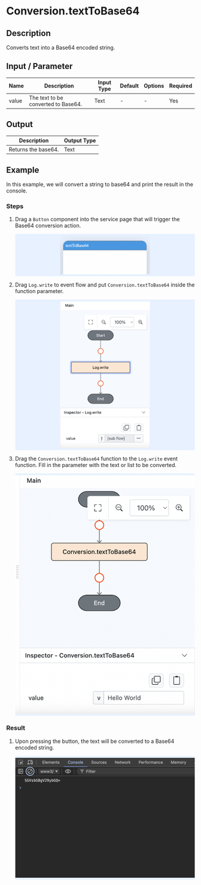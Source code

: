 # Conversion.textToBase64

## Description

Converts text into a Base64 encoded string.

## Input / Parameter

| Name  | Description                                              | Input Type | Default | Options | Required |
| ----- | -------------------------------------------------------  | ---------- | ------- | ------- | -------- |
| value | The text to be converted to Base64.                      | Text  | -       | -       | Yes      |

## Output

| Description                                   | Output Type |
| --------------------------------------------- | ----------- |
| Returns the base64.                           | Text        |

## Example

In this example, we will convert a string to base64 and print the result in the console.

### Steps

1. Drag a `Button` component into the service page that will trigger the Base64 conversion action.

    <div style="display:flex; align-items:center; justify-content:center; background-color: #E7F1FF;">
        <img src="./textToBase64-step-1.png"
        style="width: 50%; padding: 5px;"/>
    </div>

2. Drag `Log.write` to event flow and put `Conversion.textToBase64` inside the function parameter.
    
    <div style="display:flex; align-items:center; justify-content:center; background-color: #E7F1FF;">
        <img src="./textToBase64-step-2.png"
        style="width: 50%; padding: 5px;"/>
    </div>

3. Drag the `Conversion.textToBase64` function to the `Log.write` event function. Fill in the parameter with the text or list to be converted.

    <div style="display:flex; align-items:center; justify-content:center; background-color: #E7F1FF;">
        <img src="./textToBase64-step-3.png"
        style="width: 100%; padding: 5px;"/>
    </div>

### Result

1. Upon pressing the button, the text will be converted to a Base64 encoded string.
   
    <div style="display:flex; align-items:center; justify-content:center; background-color: #E7F1FF;">
        <img src="./textToBase64-result.png"
        style="width: 100%; padding: 5px;"/>
    </div>